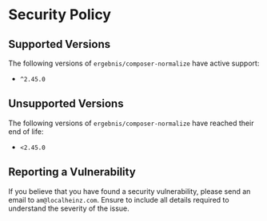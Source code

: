 # Security Policy

## Supported Versions

The following versions of `ergebnis/composer-normalize` have active support:

- `^2.45.0`

## Unsupported Versions

The following versions of `ergebnis/composer-normalize` have reached their end of life:

- `<2.45.0`

## Reporting a Vulnerability

If you believe that you have found a security vulnerability, please send an email to `am@localheinz.com`. Ensure to include all details required to understand the severity of the issue.
